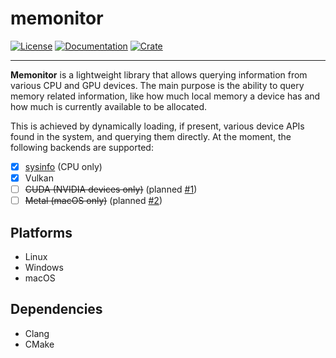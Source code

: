 # memonitor

[![License](https://img.shields.io/badge/License-Apache_2.0-blue.svg)](https://opensource.org/licenses/Apache-2.0)
[![Documentation](https://docs.rs/memonitor/badge.svg)](https://docs.rs/memonitor/)
[![Crate](https://img.shields.io/crates/v/memonitor.svg)](https://crates.io/crates/memonitor)

---

**Memonitor** is a lightweight library that allows querying information from various CPU and GPU devices.
The main purpose is the ability to query memory related information, like how much local memory a device has and how
much is currently available to be allocated.

This is achieved by dynamically loading, if present, various device APIs found in the system, and querying them
directly.
At the moment, the following backends are supported:

- [x] [sysinfo](https://crates.io/crates/sysinfo) (CPU only)
- [x] Vulkan
- [ ] ~~CUDA (NVIDIA devices only)~~ (planned [#1](https://github.com/edgenai/memonitor/issues/1))
- [ ] ~~Metal (macOS only)~~ (planned [#2](https://github.com/edgenai/memonitor/issues/2))

## Platforms

* Linux
* Windows
* macOS

## Dependencies

* Clang
* CMake

